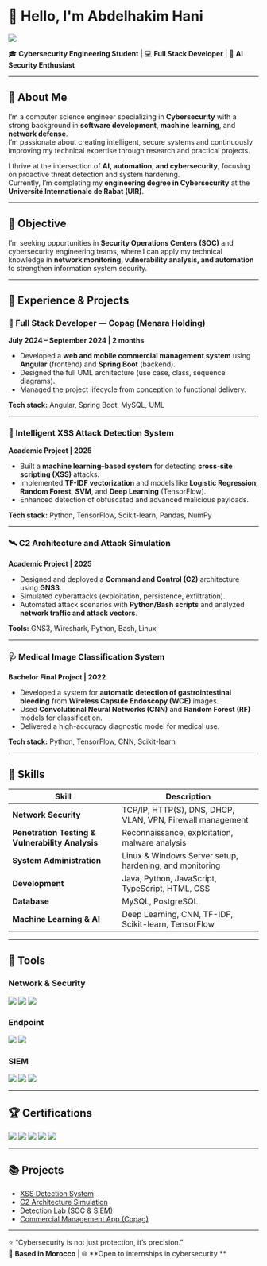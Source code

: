 # 👋 Hello, I'm Abdelhakim Hani  
<a href="https://www.linkedin.com/in/abdelhakim-hani"><img src="https://img.shields.io/badge/-LinkedIn-0072b1?&style=for-the-badge&logo=linkedin&logoColor=white" /></a>

🎓 **Cybersecurity Engineering Student** | 💻 **Full Stack Developer** | 🔐 **AI Security Enthusiast**

---

## 🧩 About Me  
I’m a computer science engineer specializing in **Cybersecurity** with a strong background in **software development**, **machine learning**, and **network defense**.  
I’m passionate about creating intelligent, secure systems and continuously improving my technical expertise through research and practical projects.

I thrive at the intersection of **AI, automation, and cybersecurity**, focusing on proactive threat detection and system hardening.  
Currently, I’m completing my **engineering degree in Cybersecurity** at the **Université Internationale de Rabat (UIR)**.

---

## 🎯 Objective  
I’m seeking opportunities in **Security Operations Centers (SOC)** and cybersecurity engineering teams, where I can apply my technical knowledge in **network monitoring, vulnerability analysis, and automation** to strengthen information system security.

---

## 💼 Experience & Projects  

### 🧱 Full Stack Developer — Copag (Menara Holding)  
**July 2024 – September 2024 | 2 months**  
- Developed a **web and mobile commercial management system** using **Angular** (frontend) and **Spring Boot** (backend).  
- Designed the full UML architecture (use case, class, sequence diagrams).  
- Managed the project lifecycle from conception to functional delivery.  

**Tech stack:** Angular, Spring Boot, MySQL, UML  

---

### 🧠 Intelligent XSS Attack Detection System  
**Academic Project | 2025**  
- Built a **machine learning–based system** for detecting **cross-site scripting (XSS)** attacks.  
- Implemented **TF-IDF vectorization** and models like **Logistic Regression**, **Random Forest**, **SVM**, and **Deep Learning** (TensorFlow).  
- Enhanced detection of obfuscated and advanced malicious payloads.

**Tech stack:** Python, TensorFlow, Scikit-learn, Pandas, NumPy  

---

### 🛰️ C2 Architecture and Attack Simulation  
**Academic Project | 2025**  
- Designed and deployed a **Command and Control (C2)** architecture using **GNS3**.  
- Simulated cyberattacks (exploitation, persistence, exfiltration).  
- Automated attack scenarios with **Python/Bash scripts** and analyzed **network traffic and attack vectors**.

**Tools:** GNS3, Wireshark, Python, Bash, Linux  

---

### 🩺 Medical Image Classification System  
**Bachelor Final Project | 2022**  
- Developed a system for **automatic detection of gastrointestinal bleeding** from **Wireless Capsule Endoscopy (WCE)** images.  
- Used **Convolutional Neural Networks (CNN)** and **Random Forest (RF)** models for classification.  
- Delivered a high-accuracy diagnostic model for medical use.

**Tech stack:** Python, TensorFlow, CNN, Scikit-learn  

---

## 🧠 Skills

| Skill | Description |
|-------|--------------|
| **Network Security** | TCP/IP, HTTP(S), DNS, DHCP, VLAN, VPN, Firewall management |
| **Penetration Testing & Vulnerability Analysis** | Reconnaissance, exploitation, malware analysis |
| **System Administration** | Linux & Windows Server setup, hardening, and monitoring |
| **Development** | Java, Python, JavaScript, TypeScript, HTML, CSS |
| **Database** | MySQL, PostgreSQL |
| **Machine Learning & AI** | Deep Learning, CNN, TF-IDF, Scikit-learn, TensorFlow |

---

## 🧰 Tools

### **Network & Security**
<div>
    <img src="https://img.shields.io/badge/-Wireshark-1679A7?&style=for-the-badge&logo=Wireshark&logoColor=white" />
    <img src="https://img.shields.io/badge/-Suricata-EF3B2D?&style=for-the-badge&logo=Suricata&logoColor=white" />
    <img src="https://img.shields.io/badge/-Zeek-777BB4?&style=for-the-badge&logo=Zeek&logoColor=white" />
</div>

### **Endpoint**
<div>
    <img src="https://img.shields.io/badge/-Microsoft_Defender_for_Endpoint-00A4EF?&style=for-the-badge&logo=Microsoft&logoColor=white" />
    <img src="https://img.shields.io/badge/-Velociraptor-4B275F?&style=for-the-badge&logo=Velociraptor&logoColor=white" />
</div>

### **SIEM**
<div>
    <img src="https://img.shields.io/badge/-Microsoft_Sentinel-0078D4?&style=for-the-badge&logo=Microsoft&logoColor=white" />
    <img src="https://img.shields.io/badge/-Splunk-000000?&style=for-the-badge&logo=Splunk&logoColor=white" />
    <img src="https://img.shields.io/badge/-Elastic-005571?&style=for-the-badge&logo=Elastic&logoColor=white" />
</div>

---

## 🏆 Certifications
<div>
<img src="https://img.shields.io/badge/-CompTIA_Security%2B-FF0000?&style=for-the-badge&logo=CompTIA&logoColor=white" />
<img src="https://img.shields.io/badge/-CompTIA_Network%2B-007ACC?&style=for-the-badge&logo=CompTIA&logoColor=white" />
<img src="https://img.shields.io/badge/-CompTIA_A%2B-4D4D4D?&style=for-the-badge&logo=CompTIA&logoColor=white" />
<img src="https://img.shields.io/badge/-CDSA-006400?&style=for-the-badge&logoColor=white" />
<img src="https://img.shields.io/badge/-CCD-000080?&style=for-the-badge&logoColor=white" />
</div>

---

## 📚 Projects
- [XSS Detection System](https://github.com/Abdelhakim-Hani/XSS-Detection)
- [C2 Architecture Simulation](https://github.com/Abdelhakim-Hani/C2-Architecture)
- [Detection Lab (SOC & SIEM)](https://github.com/Abdelhakim-Hani/Detection-Lab)
- [Commercial Management App (Copag)](https://github.com/Abdelhakim-Hani/Commercial-Management-App)

---

⭐ “Cybersecurity is not just protection, it’s precision.”  
📍 **Based in Morocco** | 🌐 **Open to internships in cybersecurity **

